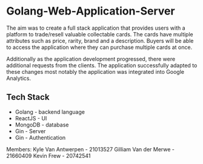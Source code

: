 # Golang-Web-Application-Server

The aim was to create a full stack application that provides users with a platform to trade/resell valuable collectable cards. 
The cards have multiple attributes such as price, rarity, brand and a description. 
Buyers will be able to access the application where they can purchase multiple cards at once.

Additionally as the application development progressed, there were additional requests from the clients. The application successfully adapted to these changes most notably the application was integrated into Google Analytics. 

## Tech Stack
* Golang - backend language
* ReactJS - UI 
* MongoDB - database
* Gin - Server
* Gin - Authentication


Members:
Kyle Van Antwerpen - 21013527
Gilliam Van der Merwe - 21660409
Kevin Frew - 20742541
